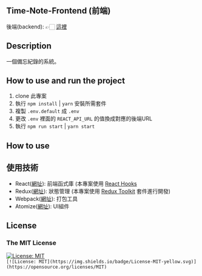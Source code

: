 ## Time-Note-Frontend (前端)
後端(backend): 👉🏻 [這裡](https://github.com/pock999/time-note-backend)

## Description
一個備忘紀錄的系統。

## How to use and run the project
1. clone 此專案
2. 執行 `npm install` | `yarn` 安裝所需套件
3. 複製 `.env.default` 成 `.env`
4. 更改 `.env` 裡面的 `REACT_API_URL` 的值換成對應的後端URL
5. 執行 `npm run start` | `yarn start`

## How to use


## 使用技術
- React([網址](https://zh-hant.reactjs.org/)): 前端函式庫 (本專案使用 [React Hooks](https://zh-hant.reactjs.org/docs/hooks-intro.html)
- Redux([網址](https://redux.js.org/)): 狀態管理 (本專案使用 [Redux Toolkit](https://redux-toolkit.js.org/) 套件進行開發)
- Webpack([網址](https://webpack.js.org/)): 打包工具
- Atomize([網址](https://atomizecode.com/)): UI組件


## License
### The MIT License
[![License: MIT](https://img.shields.io/badge/License-MIT-yellow.svg)](https://opensource.org/licenses/MIT)  
`[![License: MIT](https://img.shields.io/badge/License-MIT-yellow.svg)](https://opensource.org/licenses/MIT)`
